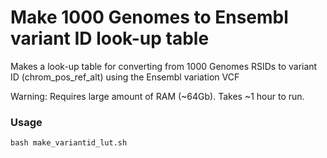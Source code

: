 # Make 1000 Genomes to Ensembl variant ID look-up table

Makes a look-up table for converting from 1000 Genomes RSIDs to variant ID (chrom_pos_ref_alt) using the Ensembl variation VCF

Warning: Requires large amount of RAM (~64Gb). Takes ~1 hour to run.

### Usage

```
bash make_variantid_lut.sh
```
